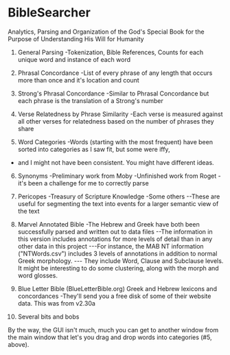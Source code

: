 # BibleSearcher
Analytics, Parsing and Organization of the God's Special Book for the Purpose of Understanding His Will for Humanity

1. General Parsing
-Tokenization, Bible References, Counts for each unique word and instance of each word

2. Phrasal Concordance
-List of every phrase of any length that occurs more than once and it's location and count

3. Strong's Phrasal Concordance
-Similar to Phrasal Concordance but each phrase is the translation of a Strong's number

4. Verse Relatedness by Phrase Similarity
-Each verse is measured against all other verses for relatedness based on the number of phrases they share

5. Word Categories
-Words (starting with the most frequent) have been sorted into categories as I saw fit, but some were iffy,
- and I might not have been consistent. You might have different ideas.

6. Synonyms
-Preliminary work from Moby
-Unfinished work from Roget - it's been a challenge for me to correctly parse

7. Pericopes
-Treasury of Scripture Knowledge
-Some others
--These are useful for segmenting the text into events for a larger semantic view of the text

8. Marvel Annotated Bible
-The Hebrew and Greek have both been successfully parsed and written out to data files
--The information in this version includes annotations for more levels of detail than in any other data in this project
---For instance, the MAB NT information ("NTWords.csv") includes 3 levels of annotations in addition to normal Greek morphology.
--- They include Word, Clause and Subclause levels. It might be interesting to do some clustering, along with the morph and word glosses.

9. Blue Letter Bible (BlueLetterBible.org) Greek and Hebrew lexicons and concordances
-They'll send you a free disk of some of their website data. This was from v2.30a

10. Several bits and bobs

By the way, the GUI isn't much, much you can get to another window from the main window that let's you drag and drop words into categories (#5, above).
